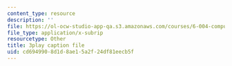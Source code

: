 ```yaml
---
content_type: resource
description: ''
file: https://ol-ocw-studio-app-qa.s3.amazonaws.com/courses/6-004-computation-structures-spring-2017/cd6949908d1d8ae15a2f24df81eecb5f_q30W7ApRqjI.srt
file_type: application/x-subrip
resourcetype: Other
title: 3play caption file
uid: cd694990-8d1d-8ae1-5a2f-24df81eecb5f
---
```

